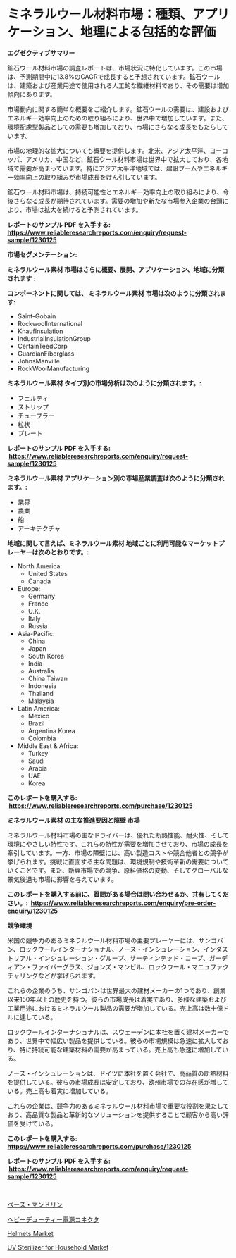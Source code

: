<p><h1>ミネラルウール材料市場：種類、アプリケーション、地理による包括的な評価</h1></p><p><strong>エグゼクティブサマリー</strong></p>
<p><p>鉱石ウール材料市場の調査レポートは、市場状況に特化しています。この市場は、予測期間中に13.8%のCAGRで成長すると予想されています。鉱石ウールは、建築および産業用途で使用される人工的な繊維材料であり、その需要は増加傾向にあります。</p><p>市場動向に関する簡単な概要をご紹介します。鉱石ウールの需要は、建設およびエネルギー効率向上のための取り組みにより、世界中で増加しています。また、環境配慮型製品としての需要も増加しており、市場にさらなる成長をもたらしています。</p><p>市場の地理的な拡大についても概要を提供します。北米、アジア太平洋、ヨーロッパ、アメリカ、中国など、鉱石ウール材料市場は世界中で拡大しており、各地域で需要が高まっています。特にアジア太平洋地域では、建設ブームやエネルギー効率向上の取り組みが市場成長をけん引しています。</p><p>鉱石ウール材料市場は、持続可能性とエネルギー効率向上の取り組みにより、今後さらなる成長が期待されています。需要の増加や新たな市場参入企業の台頭により、市場は拡大を続けると予測されています。</p></p>
<p><strong>レポートのサンプル PDF を入手する: <a href="https://www.reliableresearchreports.com/enquiry/request-sample/1230125">https://www.reliableresearchreports.com/enquiry/request-sample/1230125</a></strong></p>
<p><strong>市場セグメンテーション:</strong></p>
<p><strong> ミネラルウール素材 市場はさらに概要、展開、アプリケーション、地域に分類されます :</strong></p>
<p><strong>コンポーネントに関しては、 ミネラルウール素材 市場は次のように分類されます: &nbsp;</strong></p>
<p><ul><li>Saint-Gobain</li><li>RockwoolInternational</li><li>KnaufInsulation</li><li>IndustrialInsulationGroup</li><li>CertainTeedCorp</li><li>GuardianFiberglass</li><li>JohnsManville</li><li>RockWoolManufacturing</li></ul></p>
<p><strong> ミネラルウール素材 タイプ別の市場分析は次のように分類されます。:</strong></p>
<p><ul><li>フェルティ</li><li>ストリップ</li><li>チューブラー</li><li>粒状</li><li>プレート</li></ul></p>
<p><strong>レポートのサンプル PDF を入手する: &nbsp;<a href="https://www.reliableresearchreports.com/enquiry/request-sample/1230125">https://www.reliableresearchreports.com/enquiry/request-sample/1230125</a></strong></p>
<p><strong> ミネラルウール素材 アプリケーション別の市場産業調査は次のように分類されます。:</strong></p>
<p><ul><li>業界</li><li>農業</li><li>船</li><li>アーキテクチャ</li></ul></p>
<p><strong>地域に関して言えば、ミネラルウール素材 地域ごとに利用可能なマーケットプレーヤーは次のとおりです。:</strong></p>
<p><ul>
    <li>
        North America:
        <ul>
            <li>United States</li>
            <li>Canada</li>
        </ul>
    </li>
    <li>
        Europe:
        <ul>
            <li>Germany</li>
            <li>France</li>
            <li>U.K.</li>
            <li>Italy</li>
            <li>Russia</li>
        </ul>
    </li>
    <li>
        Asia-Pacific:
        <ul>
            <li>China</li>
            <li>Japan</li>
            <li>South Korea</li>
            <li>India</li>
            <li>Australia</li>
            <li>China Taiwan</li>
            <li>Indonesia</li>
            <li>Thailand</li>
            <li>Malaysia</li>
        </ul>
    </li>
    <li>
        Latin America:
        <ul>
            <li>Mexico</li>
            <li>Brazil</li>
            <li>Argentina Korea</li>
            <li>Colombia</li>
        </ul>
    </li>
    <li>
        Middle East & Africa:
        <ul>
            <li>Turkey</li>
            <li>Saudi</li>
            <li>Arabia</li>
            <li>UAE</li>
            <li>Korea</li>
        </ul>
    </li>
    </ul></p>
<p><strong>このレポートを購入する: &nbsp;<a href="https://www.reliableresearchreports.com/purchase/1230125">https://www.reliableresearchreports.com/purchase/1230125</a></strong></p>
<p><strong>ミネラルウール素材 の主な推進要因と障壁 市場</strong></p>
<p><p>ミネラルウール材料市場の主なドライバーは、優れた断熱性能、耐火性、そして環境にやさしい特性です。これらの特性が需要を増加させており、市場の成長を牽引しています。一方、市場の障壁には、高い製造コストや競合他者との競争が挙げられます。挑戦に直面する主な問題は、環境規制や技術革新の需要についていくことです。また、新興市場での競争、原料価格の変動、そしてグローバルな景気後退も市場に影響を与えています。</p></p>
<p><strong>このレポートを購入する前に、質問がある場合は問い合わせるか、共有してください。:&nbsp; <a href="https://www.reliableresearchreports.com/enquiry/pre-order-enquiry/1230125">https://www.reliableresearchreports.com/enquiry/pre-order-enquiry/1230125</a></strong></p>
<p><strong>競争環境</strong></p>
<p><p>米国の競争力のあるミネラルウール材料市場の主要プレーヤーには、サンゴバン、ロックウールインターナショナル、ノース・インシュレーション、インダストリアル・インシュレーション・グループ、サーティンテッド・コープ、ガーディアン・ファイバーグラス、ジョンズ・マンビル、ロックウール・マニュファクチャリングなどが挙げられます。</p><p>これらの企業のうち、サンゴバンは世界最大の建材メーカーの1つであり、創業以来150年以上の歴史を持つ。彼らの市場成長は着実であり、多様な建築および工業用途におけるミネラルウール製品の需要が増加している。売上高は数十億ドルに達している。</p><p>ロックウールインターナショナルは、スウェーデンに本社を置く建材メーカーであり、世界中で幅広い製品を提供している。彼らの市場規模は急速に拡大しており、特に持続可能な建築材料の需要が高まっている。売上高も急速に増加している。</p><p>ノース・インシュレーションは、ドイツに本社を置く会社で、高品質の断熱材料を提供している。彼らの市場成長は安定しており、欧州市場での存在感が増している。売上高も着実に増加している。</p><p>これらの企業は、競争力のあるミネラルウール材料市場で重要な役割を果たしており、高品質な製品と革新的なソリューションを提供することで顧客から高い評価を受けている。</p></p>
<p><strong>このレポートを購入する: &nbsp; <a href="https://www.reliableresearchreports.com/purchase/1230125">https://www.reliableresearchreports.com/purchase/1230125</a></strong></p>
<p><strong>レポートのサンプル PDF を入手する: &nbsp;<a href="https://www.reliableresearchreports.com/enquiry/request-sample/1230125">https://www.reliableresearchreports.com/enquiry/request-sample/1230125</a></strong><strong></strong></p>
<p>&nbsp;</p>
<p><p><a href="https://medium.com/@valeridd446677/%E3%83%99%E3%83%BC%E3%82%B9%E3%83%9E%E3%83%B3%E3%83%89%E3%83%AA%E3%83%B3%E5%B8%82%E5%A0%B4%E3%81%AE%E8%A6%8B%E8%A7%A3-%E5%B8%82%E5%A0%B4%E3%81%AE%E3%83%88%E3%83%AC%E3%83%B3%E3%83%89-%E6%88%90%E9%95%B7-2024%E5%B9%B4%E3%81%8B%E3%82%892031%E5%B9%B4%E3%81%BE%E3%81%A7%E3%81%AE%E4%BA%88%E6%B8%AC-a9b0f2786444">ベース・マンドリン</a></p><p><a href="https://medium.com/@gregoriookeefe2023/%E3%83%98%E3%83%93%E3%83%BC%E3%83%87%E3%83%A5%E3%83%BC%E3%83%86%E3%82%A3%E3%83%BC%E3%83%91%E3%83%AF%E3%83%BC%E3%82%B3%E3%83%8D%E3%82%AF%E3%82%BF%E3%83%BC%E5%B8%82%E5%A0%B4-%E5%B8%82%E5%A0%B4cagr-%E5%B8%82%E5%A0%B4%E3%83%88%E3%83%AC%E3%83%B3%E3%83%89-%E3%81%8A%E3%82%88%E3%81%B3%E6%88%90%E9%95%B7%E6%88%A6%E7%95%A5%E3%81%AB%E9%96%A2%E3%81%99%E3%82%8B%E3%82%A4%E3%83%B3%E3%82%B5%E3%82%A4%E3%83%88-cad2cdda4bd2">ヘビーデューティー電源コネクタ</a></p><p><a href="https://github.com/arionmp/Market-Research-Report-List-2/blob/main/helmets-market.md">Helmets Market</a></p><p><a href="https://github.com/markusgodoy/Market-Research-Report-List-2/blob/main/uv-sterilizer-for-household-market.md">UV Sterilizer for Household Market</a></p></p>